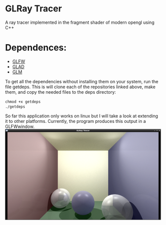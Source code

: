 # GLRay Tracer

A ray tracer implemented in the fragment shader of modern opengl using C++

# Dependences:
* [GLFW](https://github.com/glfw/glfw)
* [GLAD](https://github.com/Dav1dde/glad)
* [GLM](https://github.com/g-truc/glm)

To get all the dependencies without installing them on your system, run the file getdeps.  This is will clone each of the repositories linked above, make them, and copy the needed files to the deps directory:
```
chmod +x getdeps
./getdeps
```
So far this application only works on linux but I will take a look at extending it to other platforms.  Currently, the program produces this output in a GLFWwindow.
<img src="traced-image.png">
